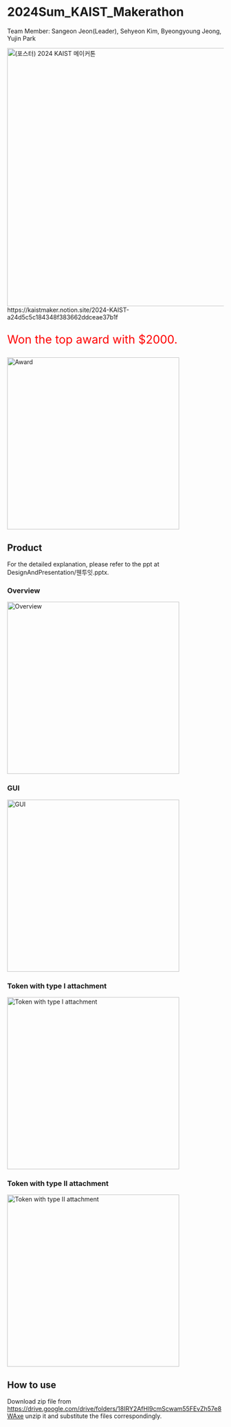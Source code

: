# 2024Sum_KAIST_Makerathon

Team Member: Sangeon Jeon(Leader), Sehyeon Kim, Byeongyoung Jeong, Yujin Park

<img src="https://github.com/user-attachments/assets/804e9f90-7494-4601-8eb0-df9ac04e674b" alt="(포스터) 2024 KAIST 메이커톤" width="600"/>
https://kaistmaker.notion.site/2024-KAIST-a24d5c5c184348f383662ddceae37b1f

<p style="font-size:20pt; color:red;">Won the top award with $2000.</p>
<img src="https://github.com/user-attachments/assets/ffdb17ce-38db-4353-b5cd-5516eb249b47" alt="Award" width="400"/>


## Product

For the detailed explanation, please refer to the ppt at DesignAndPresentation/웬투잇.pptx.

### Overview
<img src="https://github.com/user-attachments/assets/536ae633-6cc9-4e48-9bda-2190b4929fc0" alt="Overview" width="400"/>

### GUI
<img src="https://github.com/user-attachments/assets/27697010-573e-4312-8f9c-c2be505978fe" alt="GUI" width="400"/>

### Token with type I attachment
<img src="https://github.com/user-attachments/assets/bbe4a502-0d4f-4922-adc9-658b2af9a848" alt="Token with type I attachment" width="400"/>

### Token with type II attachment
<img src="https://github.com/user-attachments/assets/8da46c58-fdb7-426d-a966-63d49a9cba8a" alt="Token with type II attachment" width="400"/>


## How to use
Download zip file from https://drive.google.com/drive/folders/18IRY2AfHl9cmScwam55FEvZh57e8WAxe
unzip it and substitute the files correspondingly.
